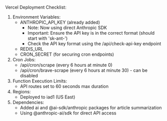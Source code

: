 Vercel Deployment Checklist:
1. Environment Variables:
   - ANTHROPIC_API_KEY (already added)
     - Note: Now using direct Anthropic SDK
     - Important: Ensure the API key is in the correct format (should start with 'sk-ant-')
     - Check the API key format using the /api/check-api-key endpoint
   - REDIS_URL
   - CRON_SECRET (for securing cron endpoints)
2. Cron Jobs:
   - /api/cron/scrape (every 6 hours at minute 0)
   - /api/cron/brave-scrape (every 6 hours at minute 30) - can be disabled
3. Function Execution Limits:
   - API routes set to 60 seconds max duration
4. Regions:
   - Deployed to iad1 (US East)
5. Dependencies:
   - Added ai and @ai-sdk/anthropic packages for article summarization
   - Using @anthropic-ai/sdk for direct API access
